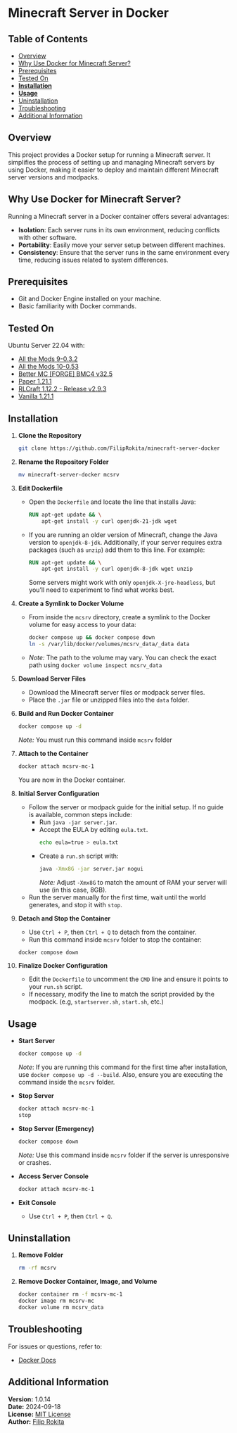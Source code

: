 # Minecraft Server in Docker

## Table of Contents
- [Overview](#overview)
- [Why Use Docker for Minecraft Server?](#why-use-docker-for-minecraft-server)
- [Prerequisites](#prerequisites)
- [Tested On](#tested-on)
- **[Installation](#installation)**
- **[Usage](#usage)**
- [Uninstallation](#uninstallation)
- [Troubleshooting](#troubleshooting)
- [Additional Information](#additional-information)

## Overview
This project provides a Docker setup for running a Minecraft server. It simplifies the process of setting up and managing Minecraft servers by using Docker, making it easier to deploy and maintain different Minecraft server versions and modpacks.

## Why Use Docker for Minecraft Server?
Running a Minecraft server in a Docker container offers several advantages:
- **Isolation**: Each server runs in its own environment, reducing conflicts with other software.
- **Portability**: Easily move your server setup between different machines.
- **Consistency**: Ensure that the server runs in the same environment every time, reducing issues related to system differences.

## Prerequisites
- Git and Docker Engine installed on your machine.
- Basic familiarity with Docker commands.

## Tested On
Ubuntu Server 22.04 with:
- [All the Mods 9-0.3.2](https://www.curseforge.com/minecraft/modpacks/all-the-mods-9)
- [All the Mods 10-0.53](https://www.curseforge.com/minecraft/modpacks/all-the-mods-10)
- [Better MC [FORGE] BMC4 v32.5](https://www.curseforge.com/minecraft/modpacks/better-mc-forge-bmc4)
- [Paper 1.21.1](https://papermc.io/)
- [RLCraft 1.12.2 - Release v2.9.3](https://www.curseforge.com/minecraft/modpacks/rlcraft)
- [Vanilla 1.21.1](https://www.minecraft.net/pl-pl/download/server)

## Installation

1. **Clone the Repository**
    ```bash
    git clone https://github.com/FilipRokita/minecraft-server-docker
    ```

2. **Rename the Repository Folder**
    ```bash
    mv minecraft-server-docker mcsrv
    ```

3. **Edit Dockerfile**
    - Open the `Dockerfile` and locate the line that installs Java:
        ```dockerfile
        RUN apt-get update && \
            apt-get install -y curl openjdk-21-jdk wget
        ```
    - If you are running an older version of Minecraft, change the Java version to `openjdk-8-jdk`. Additionally, if your server requires extra packages (such as `unzip`) add them to this line. For example:
        ```dockerfile
        RUN apt-get update && \
            apt-get install -y curl openjdk-8-jdk wget unzip
        ```
        Some servers might work with only `openjdk-X-jre-headless`, but you’ll need to experiment to find what works best.

4. **Create a Symlink to Docker Volume**
   - From inside the `mcsrv` directory, create a symlink to the Docker volume for easy access to your data:
     ```bash
     docker compose up && docker compose down
     ln -s /var/lib/docker/volumes/mcsrv_data/_data data
     ```
   - *Note:* The path to the volume may vary. You can check the exact path using `docker volume inspect mcsrv_data`

5. **Download Server Files**
    - Download the Minecraft server files or modpack server files.
    - Place the `.jar` file or unzipped files into the `data` folder.

6. **Build and Run Docker Container**
    ```bash
    docker compose up -d
    ```
    *Note:* You must run this command inside `mcsrv` folder

7. **Attach to the Container**
    ```bash
    docker attach mcsrv-mc-1
    ```
    You are now in the Docker container.

8. **Initial Server Configuration**
    - Follow the server or modpack guide for the initial setup. If no guide is available, common steps include:
        - Run `java -jar server.jar`.
        - Accept the EULA by editing `eula.txt`.
            ```bash
            echo eula=true > eula.txt
            ```
        - Create a `run.sh` script with:
            ```bash
            java -Xmx8G -jar server.jar nogui
            ```
            *Note:* Adjust `-Xmx8G` to match the amount of RAM your server will use (in this case, 8GB).
    - Run the server manually for the first time, wait until the world generates, and stop it with `stop`.

9. **Detach and Stop the Container**
    - Use `Ctrl + P`, then `Ctrl + Q` to detach from the container.
    - Run this command inside `mcsrv` folder to stop the container:
    ```bash
    docker compose down
    ```

10. **Finalize Docker Configuration**
    - Edit the `Dockerfile` to uncomment the `CMD` line and ensure it points to your `run.sh` script.
    - If necessary, modify the line to match the script provided by the modpack. (e.g, `startserver.sh`, `start.sh`, etc.)

## Usage

- **Start Server**
    ```bash
    docker compose up -d
    ```
    *Note*: If you are running this command for the first time after installation, use `docker compose up -d --build`. Also, ensure you are executing the command inside the `mcsrv` folder.

- **Stop Server**
    ```bash
    docker attach mcsrv-mc-1
    stop
    ```

- **Stop Server (Emergency)**
    ```bash
    docker compose down
    ```
    *Note:* Use this command inside `mcsrv` folder if the server is unresponsive or crashes.

- **Access Server Console**
    ```bash
    docker attach mcsrv-mc-1
    ```

- **Exit Console**
    - Use `Ctrl + P`, then `Ctrl + Q`.

## Uninstallation

1. **Remove Folder**
    ```bash
    rm -rf mcsrv
    ```

2. **Remove Docker Container, Image, and Volume**
    ```bash
    docker container rm -f mcsrv-mc-1
    docker image rm mcsrv-mc
    docker volume rm mcsrv_data
    ```

## Troubleshooting
For issues or questions, refer to:
- [Docker Docs](https://docs.docker.com/)

## Additional Information

**Version:** 1.0.14  
**Date:** 2024-09-18  
**License:** [MIT License](LICENSE)  
**Author:** [Filip Rokita](https://www.filiprokita.com/)